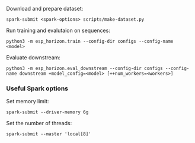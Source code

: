 Download and prepare dataset:
```
spark-submit <spark-options> scripts/make-dataset.py
```

Run training and evalutaion on sequences:
```
python3 -m esp_horizon.train --config-dir configs --config-name <model>
```

Evaluate downstream:
```
python3 -m esp_horizon.eval_downstream --config-dir configs --config-name downstream +model_config=<model> [++num_workers=<workers>]
```

### Useful Spark options
Set memory limit:
```
spark-submit --driver-memory 6g
```

Set the number of threads:
```
spark-submit --master 'local[8]'
```
